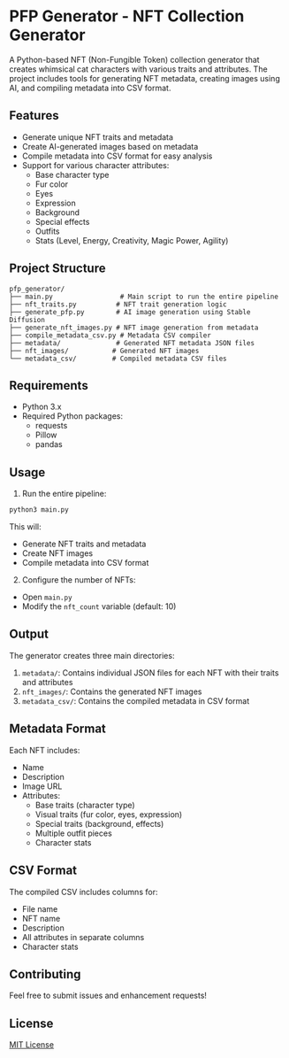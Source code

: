 # PFP Generator - NFT Collection Generator

A Python-based NFT (Non-Fungible Token) collection generator that creates whimsical cat characters with various traits and attributes. The project includes tools for generating NFT metadata, creating images using AI, and compiling metadata into CSV format.

## Features

- Generate unique NFT traits and metadata
- Create AI-generated images based on metadata
- Compile metadata into CSV format for easy analysis
- Support for various character attributes:
  - Base character type
  - Fur color
  - Eyes
  - Expression
  - Background
  - Special effects
  - Outfits
  - Stats (Level, Energy, Creativity, Magic Power, Agility)

## Project Structure

```
pfp_generator/
├── main.py                 # Main script to run the entire pipeline
├── nft_traits.py          # NFT trait generation logic
├── generate_pfp.py        # AI image generation using Stable Diffusion
├── generate_nft_images.py # NFT image generation from metadata
├── compile_metadata_csv.py # Metadata CSV compiler
├── metadata/              # Generated NFT metadata JSON files
├── nft_images/           # Generated NFT images
└── metadata_csv/         # Compiled metadata CSV files
```

## Requirements

- Python 3.x
- Required Python packages:
  - requests
  - Pillow
  - pandas

## Usage

1. Run the entire pipeline:
```bash
python3 main.py
```

This will:
- Generate NFT traits and metadata
- Create NFT images
- Compile metadata into CSV format

2. Configure the number of NFTs:
- Open `main.py`
- Modify the `nft_count` variable (default: 10)

## Output

The generator creates three main directories:

1. `metadata/`: Contains individual JSON files for each NFT with their traits and attributes
2. `nft_images/`: Contains the generated NFT images
3. `metadata_csv/`: Contains the compiled metadata in CSV format

## Metadata Format

Each NFT includes:
- Name
- Description
- Image URL
- Attributes:
  - Base traits (character type)
  - Visual traits (fur color, eyes, expression)
  - Special traits (background, effects)
  - Multiple outfit pieces
  - Character stats

## CSV Format

The compiled CSV includes columns for:
- File name
- NFT name
- Description
- All attributes in separate columns
- Character stats

## Contributing

Feel free to submit issues and enhancement requests!

## License

[MIT License](LICENSE)
